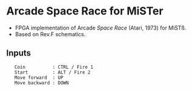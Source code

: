 # Arcade Space Race for MiSTer

+ FPGA implementation of Arcade _Space Race_ (Atari, 1973) for MiSTß.
+ Based on Rev.F schematics.

## Inputs
```
   Coin          : CTRL / Fire 1
   Start         : ALT / Fire 2
   Move forward  : UP
   Move backward : DOWN

